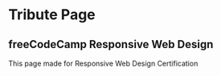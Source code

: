 # Tribute Page

## freeCodeCamp Responsive Web Design

This page made for Responsive Web Design Certification

